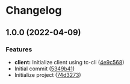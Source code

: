 # Changelog

## 1.0.0 (2022-04-09)


### Features

* **client:** Initialize client using tc-cli ([4e9c568](https://github.com/jantischhoefer/ba-telestion-innocube/commit/4e9c5682c8675e95f7519d6d9b15942587cfc2de))
* Initial commit ([5349b41](https://github.com/jantischhoefer/ba-telestion-innocube/commit/5349b412aa516a495915ee351f1c0b29ad639904))
* Initialize project ([74d3273](https://github.com/jantischhoefer/ba-telestion-innocube/commit/74d3273e733be34641682fe99345ae5b9607dc7d))
